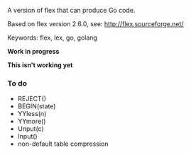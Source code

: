 A version of flex that can produce Go code.

Based on flex version 2.6.0, see: http://flex.sourceforge.net/

Keywords: flex, lex, go, golang

**Work in progress**

**This isn't working yet**

### To do

 * REJECT()
 * BEGIN(state)
 * YYless(n)
 * YYmore()
 * Unput(c)
 * Input()
 * non-default table compression
